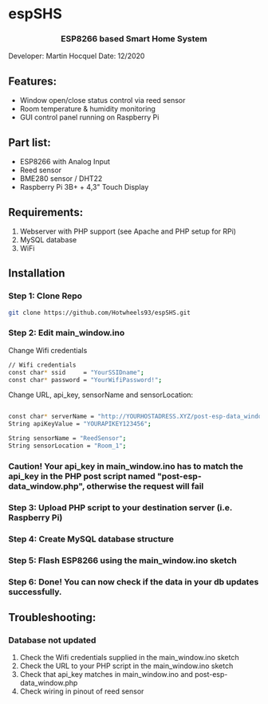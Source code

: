 # espSHS

<h3 align="center">ESP8266 based Smart Home System</h3>

Developer: Martin Hocquel
Date: 12/2020


## Features:

- Window open/close status control via reed sensor
- Room temperature & humidity monitoring 
- GUI control panel running on Raspberry Pi


## Part list:

- ESP8266 with Analog Input
- Reed sensor
- BME280 sensor / DHT22
- Raspberry Pi 3B+ + 4,3" Touch Display


## Requirements:

1. Webserver with PHP support (see Apache and PHP setup for RPi)
2. MySQL database
3. WiFi


## Installation

### Step 1: Clone Repo
 
  ```sh
  git clone https://github.com/Hotwheels93/espSHS.git
  ```

### Step 2: Edit main_window.ino

Change Wifi credentials
  ```sh
  // Wifi credentials
const char* ssid     = "YourSSIDname";
const char* password = "YourWifiPassword!";
  ```

Change URL, api_key, sensorName and sensorLocation:
  ```sh

const char* serverName = "http://YOURHOSTADRESS.XYZ/post-esp-data_window.php";
String apiKeyValue = "YOURAPIKEY123456";

String sensorName = "ReedSensor";
String sensorLocation = "Room_1";

  ```
### Caution! Your api_key in main_window.ino has to match the api_key in the PHP post script named "post-esp-data_window.php", otherwise the request will fail


### Step 3: Upload PHP script to your destination server (i.e. Raspberry Pi)

### Step 4: Create MySQL database structure

### Step 5: Flash ESP8266 using the main_window.ino sketch

### Step 6: Done! You can now check if the data in your db updates successfully. 


## Troubleshooting:

### Database not updated

1. Check the Wifi credentials supplied in the main_window.ino sketch
2. Check the URL to your PHP script in the main_window.ino sketch
3. Check that api_key matches in main_window.ino and post-esp-data_window.php
4. Check wiring in pinout of reed sensor

